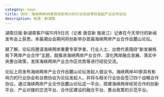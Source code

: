 ```yaml
---
category: news
title: 快讯｜海峡两岸40家具有影响力的行业协会等将发起产业合作论坛
description: 稿源：新湖南
---
```

湖南日报·新湖南客户端10月9日讯（记者 唐亚新 施泉江）记者在今天举行的新闻发布会上获悉，本届湘台会期间将创新举办首届海峡两岸产业合作岳麓山论坛。

据了解，论坛将邀请海峡两岸重要专家学者、行业人士、台商代表围绕“新发展格局下两岸产业合作”主题，就推进海峡两岸产业合作、深化两岸融合发展、落实中央惠台政策，发挥海峡两岸产业合作区优势等进行经验交流。

论坛上将发布海峡两岸产业合作岳麓山论坛发起人倡议书。海峡两岸40家具有影响力的行业协会和台商协会为论坛发起人，并将与相关行业协会签订四个战略合作协议。通过海峡两岸产业合作岳麓山论坛这一平台，搭建海峡两岸经贸合作的创新平台、产业对接的交流平台、合作区建设的融合平台、惠台政策的示范平台。